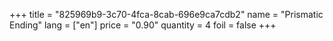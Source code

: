 +++
title = "825969b9-3c70-4fca-8cab-696e9ca7cdb2"
name = "Prismatic Ending"
lang = ["en"]
price = "0.90"
quantity = 4
foil = false
+++
